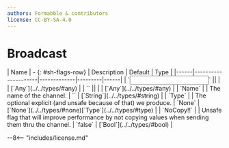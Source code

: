 ```yaml
---
authors: Formabble & contributors
license: CC-BY-SA-4.0
---
```



# Broadcast

<div class="sh-parameters" markdown="1">
| Name | - {: #sh-flags-row} | Description | Default | Type |
|------|---------------------|-------------|---------|------|
| `<input>` || | | [`Any`](../../types/#any) |
| `<output>` || | | [`Any`](../../types/#any) |
| `Name` |  | The name of the channel. | `` | [`String`](../../types/#string) |
| `Type` |  | The optional explicit (and unsafe because of that) we produce. | `None` | [`None`](../../types/#none)[`Type`](../../types/#type) |
| `NoCopy!!` |  | Unsafe flag that will improve performance by not copying values when sending them thru the channel. | `false` | [`Bool`](../../types/#bool) |

</div>



--8<-- "includes/license.md"

